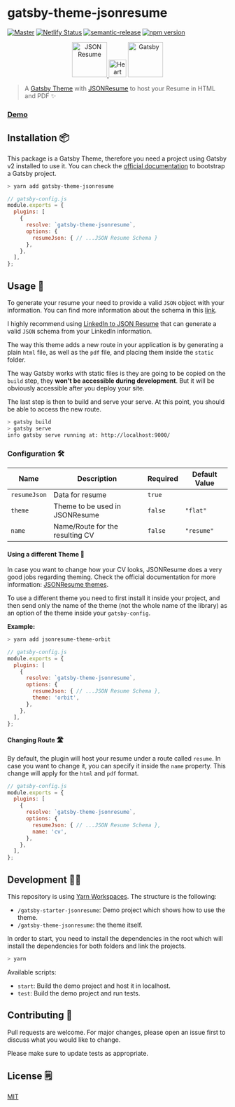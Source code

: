 # gatsby-theme-jsonresume

[![Master](https://github.com/EmaSuriano/gatsby-theme-jsonresume/actions/workflows/master.yml/badge.svg)](https://github.com/EmaSuriano/gatsby-theme-jsonresume/actions/workflows/master.yml)
[![Netlify Status](https://api.netlify.com/api/v1/badges/b5f3d0f3-3897-44ca-8956-01ca42e9df70/deploy-status)](https://app.netlify.com/sites/sad-neumann-882ab2/deploys)
[![semantic-release](https://img.shields.io/badge/%20%20%F0%9F%93%A6%F0%9F%9A%80-semantic--release-e10079.svg)](https://github.com/semantic-release/semantic-release)
[![npm version](https://badge.fury.io/js/gatsby-theme-jsonresume.svg)](https://badge.fury.io/js/gatsby-theme-jsonresume)

<p align="center">
  <a href="https://github.com/jsonresume">
    <img alt="JSON Resume" src="https://avatars3.githubusercontent.com/u/7943272?s=200&v=4" width="80" />
  </a>
  <img src="https://image.flaticon.com/icons/svg/148/148836.svg" alt="Heart" width="40" />
  <a href="https://www.gatsbyjs.org">
    <img alt="Gatsby" src="https://seeklogo.com/images/G/gatsby-logo-1A245AD37F-seeklogo.com.png" width="80" />
  </a>
</p>

> A [Gatsby Theme](https://www.gatsbyjs.org) with [JSONResume](https://jsonresume.org/) to host your Resume in HTML and PDF ✨

### [Demo](https://gatsby-theme-jsonresume.netlify.com/)

## Installation 📦

This package is a Gatsby Theme, therefore you need a project using Gatsby v2 installed to use it. You can check the [official documentation](https://www.gatsbyjs.org/docs/quick-start/) to bootstrap a Gatsby project.

```bash
> yarn add gatsby-theme-jsonresume
```

```javascript
// gatsby-config.js
module.exports = {
  plugins: [
    {
      resolve: `gatsby-theme-jsonresume`,
      options: {
        resumeJson: { // ...JSON Resume Schema }
      },
    },
  ],
};
```

## Usage 🔋

To generate your resume your need to provide a valid `JSON` object with your information. You can find more information about the schema in this [link](https://jsonresume.org/schema/).

I highly recommend using [LinkedIn to JSON Resume](https://jmperezperez.com/linkedin-to-json-resume/) that can generate a valid `JSON` schema from your LinkedIn information.

The way this theme adds a new route in your application is by generating a plain `html` file, as well as the `pdf` file, and placing them inside the `static` folder.

The way Gatsby works with static files is they are going to be copied on the `build` step, they **won't be accessible during development**. But it will be obviously accessible after you deploy your site.

The last step is then to build and serve your serve. At this point, you should be able to access the new route.

```bash
> gatsby build
> gatsby serve
info gatsby serve running at: http://localhost:9000/
```

### Configuration 🛠

| Name         | Description                     | Required | Default Value |
| ------------ | ------------------------------- | -------- | ------------- |
| `resumeJson` | Data for resume                 | `true`   |               |
| `theme`      | Theme to be used in JSONResume  | `false`  | `"flat"`      |
| `name`       | Name/Route for the resulting CV | `false`  | `"resume"`    |

#### Using a different Theme 🌈

In case you want to change how your CV looks, JSONResume does a very good jobs regarding theming. Check the official documentation for more information: [JSONResume themes](https://jsonresume.org/themes/).

To use a different theme you need to first install it inside your project, and then send only the name of the theme (not the whole name of the library) as an option of the theme inside your `gatsby-config`.

**Example:**

```bash
> yarn add jsonresume-theme-orbit
```

```javascript
// gatsby-config.js
module.exports = {
  plugins: [
    {
      resolve: `gatsby-theme-jsonresume`,
      options: {
        resumeJson: { // ...JSON Resume Schema },
        theme: 'orbit',
      },
    },
  ],
};
```

#### Changing Route 🛣

By default, the plugin will host your resume under a route called `resume`. In case you want to change it, you can specify it inside the `name` property. This change will apply for the `html` and `pdf` format.

```javascript
// gatsby-config.js
module.exports = {
  plugins: [
    {
      resolve: `gatsby-theme-jsonresume`,
      options: {
        resumeJson: { // ...JSON Resume Schema },
        name: 'cv',
      },
    },
  ],
};
```

## Development 👷‍♂️

This repository is using [Yarn Workspaces](https://yarnpkg.com/lang/en/docs/workspaces/). The structure is the following:

- `/gatsby-starter-jsonresume`: Demo project which shows how to use the theme.
- `/gatsby-theme-jsonresume`: the theme itself.

In order to start, you need to install the dependencies in the root which will install the dependencies for both folders and link the projects.

```bash
> yarn
```

Available scripts:

- `start`: Build the demo project and host it in localhost.
- `test`: Build the demo project and run tests.

## Contributing 🙌

Pull requests are welcome. For major changes, please open an issue first to discuss what you would like to change.

Please make sure to update tests as appropriate.

## License 🗒

[MIT](https://choosealicense.com/licenses/mit/)
